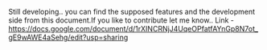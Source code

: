 Still developing.. you can find the supposed features and the development side from this document.If you like to contribute let me know..
Link - https://docs.google.com/document/d/1rXINCRNjJ4UqeOPfatfAYnGp8N7ot_gE9wAWE4aSehg/edit?usp=sharing
